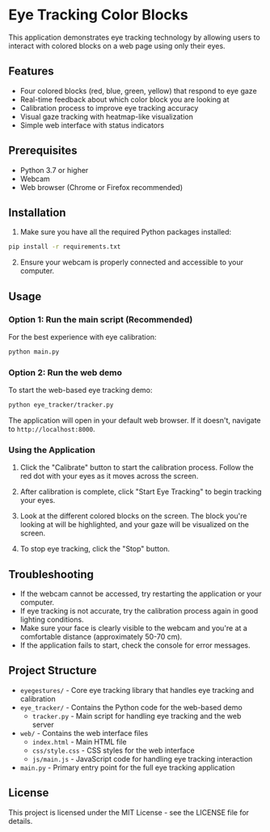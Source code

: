 # Eye Tracking Color Blocks

This application demonstrates eye tracking technology by allowing users to interact with colored blocks on a web page using only their eyes.

## Features

- Four colored blocks (red, blue, green, yellow) that respond to eye gaze
- Real-time feedback about which color block you are looking at
- Calibration process to improve eye tracking accuracy
- Visual gaze tracking with heatmap-like visualization
- Simple web interface with status indicators

## Prerequisites

- Python 3.7 or higher
- Webcam
- Web browser (Chrome or Firefox recommended)

## Installation

1. Make sure you have all the required Python packages installed:

```bash
pip install -r requirements.txt
```

2. Ensure your webcam is properly connected and accessible to your computer.

## Usage

### Option 1: Run the main script (Recommended)

For the best experience with eye calibration:

```bash
python main.py
```

### Option 2: Run the web demo

To start the web-based eye tracking demo:

```bash
python eye_tracker/tracker.py
```

The application will open in your default web browser. If it doesn't, navigate to `http://localhost:8000`.

### Using the Application

1. Click the "Calibrate" button to start the calibration process. Follow the red dot with your eyes as it moves across the screen.

2. After calibration is complete, click "Start Eye Tracking" to begin tracking your eyes.

3. Look at the different colored blocks on the screen. The block you're looking at will be highlighted, and your gaze will be visualized on the screen.

4. To stop eye tracking, click the "Stop" button.

## Troubleshooting

- If the webcam cannot be accessed, try restarting the application or your computer.
- If eye tracking is not accurate, try the calibration process again in good lighting conditions.
- Make sure your face is clearly visible to the webcam and you're at a comfortable distance (approximately 50-70 cm).
- If the application fails to start, check the console for error messages.

## Project Structure

- `eyegestures/` - Core eye tracking library that handles eye tracking and calibration
- `eye_tracker/` - Contains the Python code for the web-based demo
  - `tracker.py` - Main script for handling eye tracking and the web server
- `web/` - Contains the web interface files
  - `index.html` - Main HTML file
  - `css/style.css` - CSS styles for the web interface
  - `js/main.js` - JavaScript code for handling eye tracking interaction
- `main.py` - Primary entry point for the full eye tracking application

## License

This project is licensed under the MIT License - see the LICENSE file for details. 